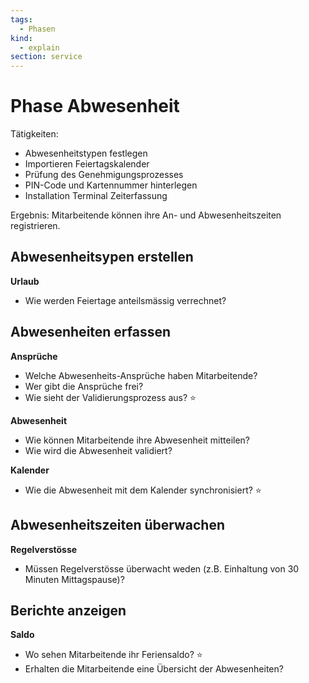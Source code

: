 ```yaml
---
tags:
  - Phasen
kind:
  - explain
section: service
---
```

# Phase Abwesenheit

Tätigkeiten:

* Abwesenheitstypen festlegen
* Importieren Feiertagskalender
* Prüfung des Genehmigungsprozesses
* PIN-Code und Kartennummer hinterlegen
* Installation Terminal Zeiterfassung

Ergebnis: Mitarbeitende können ihre An- und Abwesenheitszeiten registrieren.

## Abwesenheitsypen erstellen

**Urlaub**

* Wie werden Feiertage anteilsmässig verrechnet?

## Abwesenheiten erfassen

**Ansprüche**

* Welche Abwesenheits-Ansprüche haben Mitarbeitende?
* Wer gibt die Ansprüche frei?
* Wie sieht der Validierungsprozess aus? ⭐

**Abwesenheit**

* Wie können Mitarbeitende ihre Abwesenheit mitteilen?
* Wie wird die Abwesenheit validiert?

**Kalender**

* Wie die Abwesenheit mit dem Kalender synchronisiert? ⭐

## Abwesenheitszeiten überwachen

**Regelverstösse**

- Müssen Regelverstösse überwacht weden (z.B. Einhaltung von 30 Minuten Mittagspause)?

## Berichte anzeigen

**Saldo**

* Wo sehen Mitarbeitende ihr Feriensaldo? ⭐
* Erhalten die Mitarbeitende eine Übersicht der Abwesenheiten?